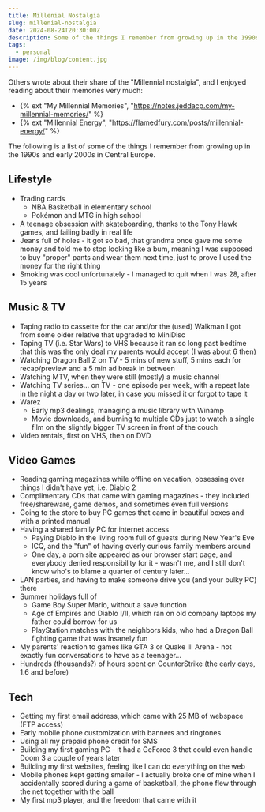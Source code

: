 ```yaml
---
title: Millenial Nostalgia
slug: millenial-nostalgia
date: 2024-08-24T20:30:00Z
description: Some of the things I remember from growing up in the 1990s and early 2000s.
tags:
  - personal
image: /img/blog/content.jpg
---
```


Others wrote about their share of the "Millennial nostalgia", and I enjoyed reading about their memories very much:

- {% ext "My Millennial Memories", "https://notes.jeddacp.com/my-millennial-memories/" %}
- {% ext "Millennial Energy", "https://flamedfury.com/posts/millennial-energy/" %}

The following is a list of some of the things I remember from growing up in the 1990s and early 2000s in Central Europe.

## Lifestyle

- Trading cards
  - NBA Basketball in elementary school
  - Pokémon and MTG in high school
- A teenage obsession with skateboarding, thanks to the Tony Hawk games, and failing badly in real life
- Jeans full of holes - it got so bad, that grandma once gave me some money and told me to stop looking like a bum, meaning I was supposed to buy "proper" pants and wear them next time, just to prove I used the money for the right thing
- Smoking was cool unfortunately - I managed to quit when I was 28, after 15 years

## Music & TV

- Taping radio to cassette for the car and/or the (used) Walkman I got from some older relative that upgraded to MiniDisc
- Taping TV (i.e. Star Wars) to VHS because it ran so long past bedtime that this was the only deal my parents would accept (I was about 6 then)
- Watching Dragon Ball Z on TV - 5 mins of new stuff, 5 mins each for recap/preview and a 5 min ad break in between
- Watching MTV, when they were still (mostly) a music channel
- Watching TV series... on TV - one episode per week, with a repeat late in the night a day or two later, in case you missed it or forgot to tape it
- Warez
    - Early mp3 dealings, managing a music library with Winamp
    - Movie downloads, and burning to multiple CDs just to watch a single film on the slightly bigger TV screen in front of the couch
- Video rentals, first on VHS, then on DVD

## Video Games

- Reading gaming magazines while offline on vacation, obsessing over things I didn't have yet, i.e. Diablo 2
- Complimentary CDs that came with gaming magazines - they included free/shareware, game demos, and sometimes even full versions
- Going to the store to buy PC games that came in beautiful boxes and with a printed manual
- Having a shared family PC for internet access
    - Paying Diablo in the living room full of guests during New Year's Eve
    - ICQ, and the "fun" of having overly curious family members around
    - One day, a porn site appeared as our browser start page, and everybody denied responsibility for it - wasn't me, and I still don't know who's to blame a quarter of century later...
- LAN parties, and having to make someone drive you (and your bulky PC) there
- Summer holidays full of
    - Game Boy Super Mario, without a save function
    - Age of Empires and Diablo I/II, which ran on old company laptops my father could borrow for us
    - PlayStation matches with the neighbors kids, who had a Dragon Ball fighting game that was insanely fun
- My parents' reaction to games like GTA 3 or Quake III Arena - not exactly fun conversations to have as a teenager...
- Hundreds (thousands?) of hours spent on CounterStrike (the early days, 1.6 and before)

## Tech

- Getting my first email address, which came with 25 MB of webspace (FTP access)
- Early mobile phone customization with banners and ringtones
- Using all my prepaid phone credit for SMS
- Building my first gaming PC - it had a GeForce 3 that could even handle Doom 3 a couple of years later
- Building my first websites, feeling like I can do everything on the web
- Mobile phones kept getting smaller - I actually broke one of mine when I accidentally scored during a game of basketball, the phone flew through the net together with the ball
- My first mp3 player, and the freedom that came with it
